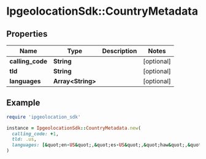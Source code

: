 # IpgeolocationSdk::CountryMetadata

## Properties

| Name | Type | Description | Notes |
| ---- | ---- | ----------- | ----- |
| **calling_code** | **String** |  | [optional] |
| **tld** | **String** |  | [optional] |
| **languages** | **Array&lt;String&gt;** |  | [optional] |

## Example

```ruby
require 'ipgeolocation_sdk'

instance = IpgeolocationSdk::CountryMetadata.new(
  calling_code: +1,
  tld: .us,
  languages: [&quot;en-US&quot;,&quot;es-US&quot;,&quot;haw&quot;,&quot;fr&quot;]
)
```

